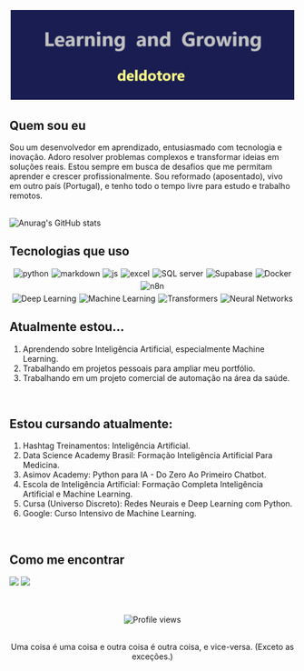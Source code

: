 <p align="center">
    <img src="assets/Banner2.png" alt="Meu banner" width="500">
</p>

## Quem sou eu

Sou um desenvolvedor em aprendizado, entusiasmado com tecnologia e inovação. Adoro resolver problemas complexos e transformar ideias em soluções reais. Estou sempre em busca de desafios que me permitam aprender e crescer profissionalmente. Sou reformado (aposentado), vivo em outro país (Portugal), e tenho todo o tempo livre para estudo e trabalho remotos.
<br><br>

![Anurag's GitHub stats](https://github-readme-stats.vercel.app/api?username=deldotore-r&show_icons=true&theme=outrun) 
<!-- <img height="195em" src="https://github-readme-stats.vercel.app/api/top-langs/?username=deldotore-r&layout=compact&langs_count=7&theme=tokyonight"/>
<br><br> -->




## Tecnologias que uso

<div style="display: flex; flex-direction: column; align-items: center; width: 100%;">
  <!-- First row of badges -->
  <div style="display: flex; flex-wrap: wrap; justify-content: center; gap: 5px; margin-bottom: 5px;">
    <img align="center" alt="python" src="https://img.shields.io/badge/Python-3776AB?style=for-the-badge&logo=python&logoColor=white" />
    <img align="center" alt="markdown" src="https://img.shields.io/badge/Markdown-210e8e?style=for-the-badge&logo=markdown&logoColor=white" />
    <img align="center" alt="js" src="https://img.shields.io/badge/JavaScript-F7DF1E?style=for-the-badge&logo=javascript&logoColor=black" />
    <img align="center" alt="excel" src="https://img.shields.io/badge/Excel-217346?style=for-the-badge&logo=microsoft-excel&logoColor=whitee" />
    <img align="center" alt="SQL server" src="https://img.shields.io/badge/SQL_Server-CC2927?style=for-the-badge&logo=microsoft-sql-server&logoColor=white" />
    <img align="center" alt="Supabase" src="https://img.shields.io/badge/Supabase-3cad15?style=for-the-badge&logo=supabase&logoColor=white" />
    <img align="center" alt="Docker" src="https://img.shields.io/badge/docker-%230db7ed.svg?style=for-the-badge&logo=docker&logoColor=white" />
    <img align="center" alt="n8n" src="https://img.shields.io/badge/n8n-1abc9c?style=for-the-badge&logo=n8n&logoColor=white" />
  </div>
  
  <!-- Second row of badges -->
  <div style="display: flex; flex-wrap: wrap; justify-content: center; gap: 5px;">
    <img align="center" alt="Deep Learning" src="https://img.shields.io/badge/Deep%20Learning-blue?style=for-the-badge&logo=python&logoColor=white" />
    <img align="center" alt="Machine Learning" src="https://img.shields.io/badge/Machine%20Learning-green?style=for-the-badge&logo=scikitlearn&logoColor=white" />
    <img align="center" alt="Transformers" src="https://img.shields.io/badge/Transformers-yellow?style=for-the-badge&logo=huggingface&logoColor=black" />
    <img align="center" alt="Neural Networks" src="https://img.shields.io/badge/Neural%20Networks-purple?style=for-the-badge&logo=tensorflow&logoColor=white" />
  </div>
</div>


## Atualmente estou...

1. Aprendendo sobre Inteligência Artificial, especialmente Machine Learning. <br>
2. Trabalhando em projetos pessoais para ampliar meu portfólio. <br>
3. Trabalhando em um projeto comercial de automação na área da saúde.
  </div>

  </div><br/>


## Estou cursando atualmente:

1. Hashtag Treinamentos: Inteligência Artificial.
2. Data Science Academy Brasil: Formação Inteligência Artificial Para Medicina.
3. Asimov Academy: Python para IA - Do Zero Ao Primeiro Chatbot.
4. Escola de Inteligência Artificial: Formação Completa Inteligência Artificial e Machine Learning.
5. Cursa (Universo Discreto): Redes Neurais e Deep Learning com Python.
6. Google: Curso Intensivo de Machine Learning.

  </div>



<!-- ## 🔍 Projetos em Destaque 

<div align="center">
  <a href="https://github.com/SEU_USERNAME/projeto1">
    <img align="center" src="https://github-readme-stats.vercel.app/api/pin/?username=SEU_USERNAME&repo=projeto1&theme=tokyonight" />
  </a>
  <a href="https://github.com/SEU_USERNAME/projeto2">
    <img align="center" src="https://github-readme-stats.vercel.app/api/pin/?username=SEU_USERNAME&repo=projeto2&theme=tokyonight" />
  </a>
</div> -->
<br>

## Como me encontrar

<div align="left">
  
  <a href="https://linkedin.com/in/reinaldo-del-dotore" target="_blank"><img src="https://img.shields.io/badge/-LinkedIn-%230077B5?style=for-the-badge&logo=linkedin&logoColor=white" target="_blank"></a>  <a href="mailto:deldotore@gmail.com"><img src="https://img.shields.io/badge/-Email-%23333?style=for-the-badge&logo=gmail&logoColor=white" target="_blank"></a>
  <!--<a href="https://twitter.com/seu-twitter" target="_blank"><img src="https://img.shields.io/badge/-Twitter-%231DA1F2?style=for-the-badge&logo=twitter&logoColor=white" target="_blank"></a>
  <a href="https://seu-portfolio.com" target="_blank"><img src="https://img.shields.io/badge/-Portfolio-%23E4405F?style=for-the-badge&logo=figma&logoColor=white" target="_blank"></a> -->
</div>

<!-- ## ⚡ Curiosidades

- 🎮 Gosto de jogar [insira seus jogos favoritos]
- 📚 Livro favorito: [insira seu livro favorito]
- 🎯 Meta para este ano: Contribuir mais em projetos open source
- 🎵 Ouço [seu estilo musical] enquanto codifico

---
-->
<br>
<br>
<div align="center">
  <img src="https://komarev.com/ghpvc/?username=deldotore-r&color=brightgreen" alt="Profile views" />
<br>
<br>
  <p>Uma coisa é uma coisa e outra coisa é outra coisa, e vice-versa. (Exceto as exceções.)</p>
</div>

